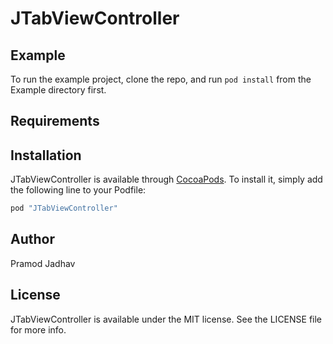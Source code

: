 # JTabViewController


## Example

To run the example project, clone the repo, and run `pod install` from the Example directory first.

## Requirements

## Installation

JTabViewController is available through [CocoaPods](http://cocoapods.org). To install
it, simply add the following line to your Podfile:

```ruby
pod "JTabViewController"
```

## Author

Pramod Jadhav

## License

JTabViewController is available under the MIT license. See the LICENSE file for more info.
